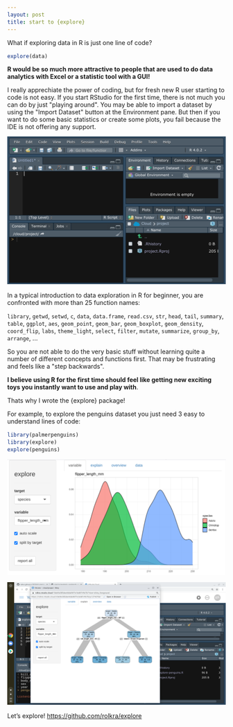 ```yaml
---
layout: post
title: start to {explore}
---
```


What if exploring data in R is just one line of code?

```R
explore(data)
```

**R would be so much more attractive to people that are used to do data analytics with Excel or a statistic tool with a GUI!**

I really apprechiate the power of coding, but for fresh new R user starting to code is not easy. If you start RStudio for the first time, there is not much you can do by just "playing around". You may be able to import a dataset by using the "Import Dataset" button at the Environment pane. But then if you want to do some basic statistics or create some plots, you fail because the IDE is not offering any support. 

![RStudio start](../images/RStudio-empty.png)

In a typical introduction to data exploration in R for beginner, you are confronted with more than 25 function names:

```library```, ```getwd```, ```setwd```, ```c```, ```data```, ```data.frame```, ```read.csv```, ```str```, ```head```, ```tail```, ```summary```, ```table```, ```ggplot```, ```aes```, ```geom_point```, ```geom_bar```, ```geom_boxplot```, ```geom_density```, ```coord_flip```, ```labs```, ```theme_light```, ```select```, ```filter```, ```mutate```, ```summarize```, ```group_by```, ```arrange```, ...

So you are not able to do the very basic stuff without learning quite a number of different concepts and functions first. That may be frustrating and feels like a "step backwards". 

**I believe using R for the first time should feel like getting new exciting toys you instantly want to use and play with**. 

Thats why I wrote the {explore} package! 

For example, to explore the penguins dataset you just need 3 easy to understand lines of code: 

```R
library(palmerpenguins)
library(explore)
explore(penguins)
```

![explore penguins](../images/explore-penguins-flipper-species.png)

![explore penguins tree](../images/explore-penguins-explain-species.png)

Let’s explore!
<https://github.com/rolkra/explore>

